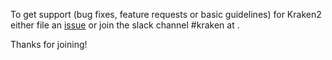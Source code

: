 To get support (bug fixes, feature requests or basic guidelines) 
for Kraken2 either file an [issue](https://github.com/samsung-cnct/k2/issues) or
join the slack channel #kraken at <the slack community link>.

Thanks for joining!